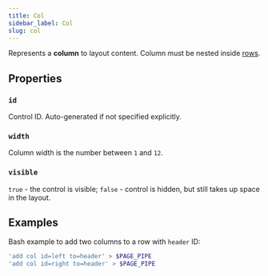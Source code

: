 ```yaml
---
title: Col
sidebar_label: Col
slug: col
---
```


Represents a **column** to layout content. Column must be nested inside [rows](/docs/controls/row).

## Properties

### `id`

Control ID. Auto-generated if not specified explicitly.

### `width`

Column width is the number between `1` and `12`.

### `visible`

`true` - the control is visible; `false` - control is hidden, but still takes up space in the layout.

## Examples

Bash example to add two columns to a row with `header` ID:

```bash
'add col id=left to=header' > $PAGE_PIPE
'add col id=right to=header' > $PAGE_PIPE
```